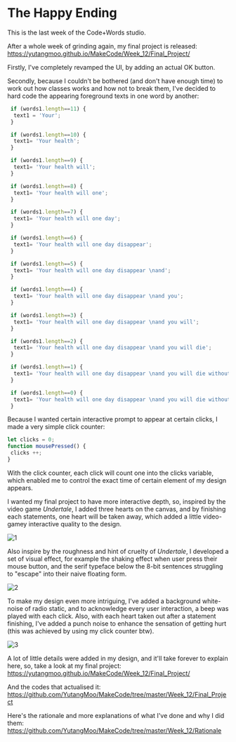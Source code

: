 # The Happy Ending

This is the last week of the Code+Words studio. 

After a whole week of grinding again, my final project is released:
https://yutangmoo.github.io/MakeCode/Week_12/Final_Project/

Firstly, I've completely revamped the UI, by adding an actual OK button.

Secondly, because I couldn't be bothered (and don't have enough time) to work out how classes works and how not to break them, I've decided to hard code the appearing foreground texts in one word by another:

```javascript
 if (words1.length==11) {
  text1 = 'Your';
 }

 if (words1.length==10) {
  text1= 'Your health';
 }

 if (words1.length==9) {
  text1= 'Your health will';
 }

 if (words1.length==8) {
  text1= 'Your health will one';
 }

 if (words1.length==7) {
  text1= 'Your health will one day';
 }

 if (words1.length==6) {
  text1= 'Your health will one day disappear';
 }

 if (words1.length==5) {
  text1= 'Your health will one day disappear \nand';
 }

 if (words1.length==4) {
  text1= 'Your health will one day disappear \nand you';
 }

 if (words1.length==3) {
  text1= 'Your health will one day disappear \nand you will';
 }

 if (words1.length==2) {
  text1= 'Your health will one day disappear \nand you will die';
 }

 if (words1.length==1) {
  text1= 'Your health will one day disappear \nand you will die without';
 }

 if (words1.length==0) {
  text1= 'Your health will one day disappear \nand you will die without meaning.';
 }
```

Because I wanted certain interactive prompt to appear at certain clicks, I made a very simple click counter:

```javascript
let clicks = 0;
function mousePressed() {
 clicks ++;
}
```

With the click counter, each click will count one into the clicks variable, which enabled me to control the exact time of certain element of my design appears.

I wanted my final project to have more interactive depth, so, inspired by the video game *Undertale*, I added three hearts on the canvas, and by finishing each statements, one heart will be taken away, which added a little video-gamey interactive quality to the design.

![1](/Users/yutang/Documents/GitHub/MakeCode/Week_12/Images/1.png)

Also inspire by the roughness and hint of cruelty of *Undertale*, I developed a set of visual effect, for example the shaking effect when user press their mouse button, and the serif typeface below the 8-bit sentences struggling to "escape" into their naive floating form.

![2](/Users/yutang/Documents/GitHub/MakeCode/Week_12/Images/2.png)

To make my design even more intriguing, I've added a background white-noise of radio static, and to acknowledge every user interaction, a beep was played with each click. Also, with each heart taken out after  a statement finishing, I've added a punch noise to enhance the sensation of getting hurt (this was achieved by using my click counter btw).

![3](/Users/yutang/Documents/GitHub/MakeCode/Week_12/Images/3.gif)

A lot of little details were added in my design, and it'll take forever to explain here, so, take a look at my final project:
https://yutangmoo.github.io/MakeCode/Week_12/Final_Project/

And the codes that actualised it:
https://github.com/YutangMoo/MakeCode/tree/master/Week_12/Final_Project

Here's the rationale and more explanations of what I've done and why I did them:
https://github.com/YutangMoo/MakeCode/tree/master/Week_12/Rationale
